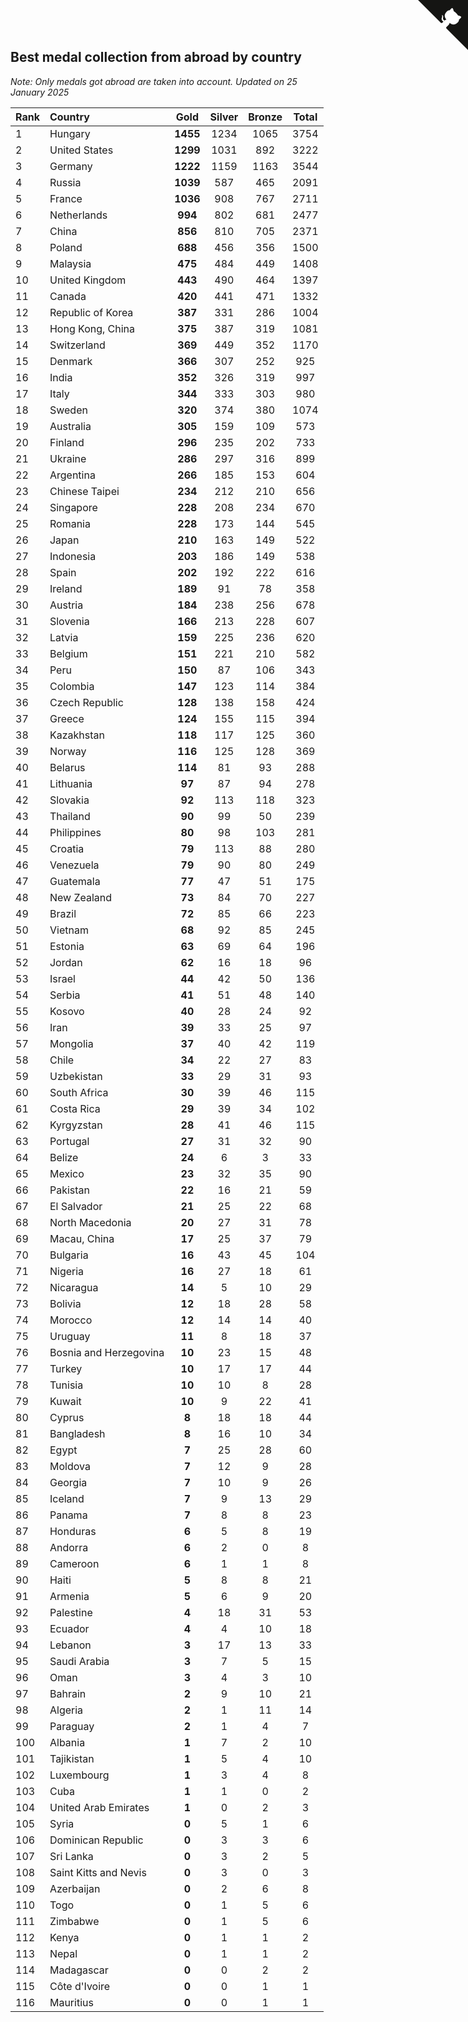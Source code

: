 ## Best medal collection from abroad by country

*Note: Only medals got abroad are taken into account.*
*Updated on 25 January 2025*

| Rank | Country | Gold | Silver | Bronze | Total |
| :--- | :--- | :--: | :--: | :--: | :--: |
| 1 | Hungary | **1455** | 1234 | 1065 | 3754 |
| 2 | United States | **1299** | 1031 | 892 | 3222 |
| 3 | Germany | **1222** | 1159 | 1163 | 3544 |
| 4 | Russia | **1039** | 587 | 465 | 2091 |
| 5 | France | **1036** | 908 | 767 | 2711 |
| 6 | Netherlands | **994** | 802 | 681 | 2477 |
| 7 | China | **856** | 810 | 705 | 2371 |
| 8 | Poland | **688** | 456 | 356 | 1500 |
| 9 | Malaysia | **475** | 484 | 449 | 1408 |
| 10 | United Kingdom | **443** | 490 | 464 | 1397 |
| 11 | Canada | **420** | 441 | 471 | 1332 |
| 12 | Republic of Korea | **387** | 331 | 286 | 1004 |
| 13 | Hong Kong, China | **375** | 387 | 319 | 1081 |
| 14 | Switzerland | **369** | 449 | 352 | 1170 |
| 15 | Denmark | **366** | 307 | 252 | 925 |
| 16 | India | **352** | 326 | 319 | 997 |
| 17 | Italy | **344** | 333 | 303 | 980 |
| 18 | Sweden | **320** | 374 | 380 | 1074 |
| 19 | Australia | **305** | 159 | 109 | 573 |
| 20 | Finland | **296** | 235 | 202 | 733 |
| 21 | Ukraine | **286** | 297 | 316 | 899 |
| 22 | Argentina | **266** | 185 | 153 | 604 |
| 23 | Chinese Taipei | **234** | 212 | 210 | 656 |
| 24 | Singapore | **228** | 208 | 234 | 670 |
| 25 | Romania | **228** | 173 | 144 | 545 |
| 26 | Japan | **210** | 163 | 149 | 522 |
| 27 | Indonesia | **203** | 186 | 149 | 538 |
| 28 | Spain | **202** | 192 | 222 | 616 |
| 29 | Ireland | **189** | 91 | 78 | 358 |
| 30 | Austria | **184** | 238 | 256 | 678 |
| 31 | Slovenia | **166** | 213 | 228 | 607 |
| 32 | Latvia | **159** | 225 | 236 | 620 |
| 33 | Belgium | **151** | 221 | 210 | 582 |
| 34 | Peru | **150** | 87 | 106 | 343 |
| 35 | Colombia | **147** | 123 | 114 | 384 |
| 36 | Czech Republic | **128** | 138 | 158 | 424 |
| 37 | Greece | **124** | 155 | 115 | 394 |
| 38 | Kazakhstan | **118** | 117 | 125 | 360 |
| 39 | Norway | **116** | 125 | 128 | 369 |
| 40 | Belarus | **114** | 81 | 93 | 288 |
| 41 | Lithuania | **97** | 87 | 94 | 278 |
| 42 | Slovakia | **92** | 113 | 118 | 323 |
| 43 | Thailand | **90** | 99 | 50 | 239 |
| 44 | Philippines | **80** | 98 | 103 | 281 |
| 45 | Croatia | **79** | 113 | 88 | 280 |
| 46 | Venezuela | **79** | 90 | 80 | 249 |
| 47 | Guatemala | **77** | 47 | 51 | 175 |
| 48 | New Zealand | **73** | 84 | 70 | 227 |
| 49 | Brazil | **72** | 85 | 66 | 223 |
| 50 | Vietnam | **68** | 92 | 85 | 245 |
| 51 | Estonia | **63** | 69 | 64 | 196 |
| 52 | Jordan | **62** | 16 | 18 | 96 |
| 53 | Israel | **44** | 42 | 50 | 136 |
| 54 | Serbia | **41** | 51 | 48 | 140 |
| 55 | Kosovo | **40** | 28 | 24 | 92 |
| 56 | Iran | **39** | 33 | 25 | 97 |
| 57 | Mongolia | **37** | 40 | 42 | 119 |
| 58 | Chile | **34** | 22 | 27 | 83 |
| 59 | Uzbekistan | **33** | 29 | 31 | 93 |
| 60 | South Africa | **30** | 39 | 46 | 115 |
| 61 | Costa Rica | **29** | 39 | 34 | 102 |
| 62 | Kyrgyzstan | **28** | 41 | 46 | 115 |
| 63 | Portugal | **27** | 31 | 32 | 90 |
| 64 | Belize | **24** | 6 | 3 | 33 |
| 65 | Mexico | **23** | 32 | 35 | 90 |
| 66 | Pakistan | **22** | 16 | 21 | 59 |
| 67 | El Salvador | **21** | 25 | 22 | 68 |
| 68 | North Macedonia | **20** | 27 | 31 | 78 |
| 69 | Macau, China | **17** | 25 | 37 | 79 |
| 70 | Bulgaria | **16** | 43 | 45 | 104 |
| 71 | Nigeria | **16** | 27 | 18 | 61 |
| 72 | Nicaragua | **14** | 5 | 10 | 29 |
| 73 | Bolivia | **12** | 18 | 28 | 58 |
| 74 | Morocco | **12** | 14 | 14 | 40 |
| 75 | Uruguay | **11** | 8 | 18 | 37 |
| 76 | Bosnia and Herzegovina | **10** | 23 | 15 | 48 |
| 77 | Turkey | **10** | 17 | 17 | 44 |
| 78 | Tunisia | **10** | 10 | 8 | 28 |
| 79 | Kuwait | **10** | 9 | 22 | 41 |
| 80 | Cyprus | **8** | 18 | 18 | 44 |
| 81 | Bangladesh | **8** | 16 | 10 | 34 |
| 82 | Egypt | **7** | 25 | 28 | 60 |
| 83 | Moldova | **7** | 12 | 9 | 28 |
| 84 | Georgia | **7** | 10 | 9 | 26 |
| 85 | Iceland | **7** | 9 | 13 | 29 |
| 86 | Panama | **7** | 8 | 8 | 23 |
| 87 | Honduras | **6** | 5 | 8 | 19 |
| 88 | Andorra | **6** | 2 | 0 | 8 |
| 89 | Cameroon | **6** | 1 | 1 | 8 |
| 90 | Haiti | **5** | 8 | 8 | 21 |
| 91 | Armenia | **5** | 6 | 9 | 20 |
| 92 | Palestine | **4** | 18 | 31 | 53 |
| 93 | Ecuador | **4** | 4 | 10 | 18 |
| 94 | Lebanon | **3** | 17 | 13 | 33 |
| 95 | Saudi Arabia | **3** | 7 | 5 | 15 |
| 96 | Oman | **3** | 4 | 3 | 10 |
| 97 | Bahrain | **2** | 9 | 10 | 21 |
| 98 | Algeria | **2** | 1 | 11 | 14 |
| 99 | Paraguay | **2** | 1 | 4 | 7 |
| 100 | Albania | **1** | 7 | 2 | 10 |
| 101 | Tajikistan | **1** | 5 | 4 | 10 |
| 102 | Luxembourg | **1** | 3 | 4 | 8 |
| 103 | Cuba | **1** | 1 | 0 | 2 |
| 104 | United Arab Emirates | **1** | 0 | 2 | 3 |
| 105 | Syria | **0** | 5 | 1 | 6 |
| 106 | Dominican Republic | **0** | 3 | 3 | 6 |
| 107 | Sri Lanka | **0** | 3 | 2 | 5 |
| 108 | Saint Kitts and Nevis | **0** | 3 | 0 | 3 |
| 109 | Azerbaijan | **0** | 2 | 6 | 8 |
| 110 | Togo | **0** | 1 | 5 | 6 |
| 111 | Zimbabwe | **0** | 1 | 5 | 6 |
| 112 | Kenya | **0** | 1 | 1 | 2 |
| 113 | Nepal | **0** | 1 | 1 | 2 |
| 114 | Madagascar | **0** | 0 | 2 | 2 |
| 115 | Côte d'Ivoire | **0** | 0 | 1 | 1 |
| 116 | Mauritius | **0** | 0 | 1 | 1 |


<a href="https://github.com/JustinTimeCuber/wca_statistics" class="github-corner" aria-label="View source on Github"><svg width="80" height="80" viewBox="0 0 250 250" style="fill:#151513; color:#fff; position: absolute; top: 0; border: 0; right: 0;" aria-hidden="true"><path d="M0,0 L115,115 L130,115 L142,142 L250,250 L250,0 Z"></path><path d="M128.3,109.0 C113.8,99.7 119.0,89.6 119.0,89.6 C122.0,82.7 120.5,78.6 120.5,78.6 C119.2,72.0 123.4,76.3 123.4,76.3 C127.3,80.9 125.5,87.3 125.5,87.3 C122.9,97.6 130.6,101.9 134.4,103.2" fill="currentColor" style="transform-origin: 130px 106px;" class="octo-arm"></path><path d="M115.0,115.0 C114.9,115.1 118.7,116.5 119.8,115.4 L133.7,101.6 C136.9,99.2 139.9,98.4 142.2,98.6 C133.8,88.0 127.5,74.4 143.8,58.0 C148.5,53.4 154.0,51.2 159.7,51.0 C160.3,49.4 163.2,43.6 171.4,40.1 C171.4,40.1 176.1,42.5 178.8,56.2 C183.1,58.6 187.2,61.8 190.9,65.4 C194.5,69.0 197.7,73.2 200.1,77.6 C213.8,80.2 216.3,84.9 216.3,84.9 C212.7,93.1 206.9,96.0 205.4,96.6 C205.1,102.4 203.0,107.8 198.3,112.5 C181.9,128.9 168.3,122.5 157.7,114.1 C157.9,116.9 156.7,120.9 152.7,124.9 L141.0,136.5 C139.8,137.7 141.6,141.9 141.8,141.8 Z" fill="currentColor" class="octo-body"></path></svg></a><style>.github-corner:hover .octo-arm{animation:octocat-wave 560ms ease-in-out}@keyframes octocat-wave{0%,100%{transform:rotate(0)}20%,60%{transform:rotate(-25deg)}40%,80%{transform:rotate(10deg)}}@media (max-width:500px){.github-corner:hover .octo-arm{animation:none}.github-corner .octo-arm{animation:octocat-wave 560ms ease-in-out}}</style>
